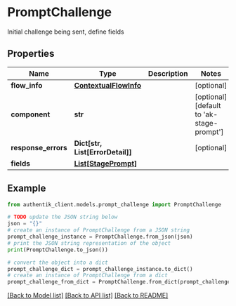 # PromptChallenge

Initial challenge being sent, define fields

## Properties

Name | Type | Description | Notes
------------ | ------------- | ------------- | -------------
**flow_info** | [**ContextualFlowInfo**](ContextualFlowInfo.md) |  | [optional] 
**component** | **str** |  | [optional] [default to 'ak-stage-prompt']
**response_errors** | **Dict[str, List[ErrorDetail]]** |  | [optional] 
**fields** | [**List[StagePrompt]**](StagePrompt.md) |  | 

## Example

```python
from authentik_client.models.prompt_challenge import PromptChallenge

# TODO update the JSON string below
json = "{}"
# create an instance of PromptChallenge from a JSON string
prompt_challenge_instance = PromptChallenge.from_json(json)
# print the JSON string representation of the object
print(PromptChallenge.to_json())

# convert the object into a dict
prompt_challenge_dict = prompt_challenge_instance.to_dict()
# create an instance of PromptChallenge from a dict
prompt_challenge_from_dict = PromptChallenge.from_dict(prompt_challenge_dict)
```
[[Back to Model list]](../README.md#documentation-for-models) [[Back to API list]](../README.md#documentation-for-api-endpoints) [[Back to README]](../README.md)


